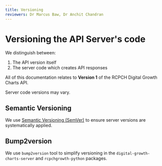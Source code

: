 ```yaml
---
title: Versioning
reviewers: Dr Marcus Baw, Dr Anchit Chandran
---
```


# Versioning the API Server's code 

We distinguish between:

1. The API version itself
2. The server code which creates API responses

All of this documentation relates to **Version 1** of the RCPCH Digital Growth Charts API.

Server code versions may vary.

## Semantic Versioning

We use [Semantic Versioning (SemVer)](https://semver.org/) to ensure server versions are systematically applied.

## Bump2version

We use `bump2version` tool to simplify versioning in the `digital-growth-charts-server` and `rcpchgrowth-python` packages.
